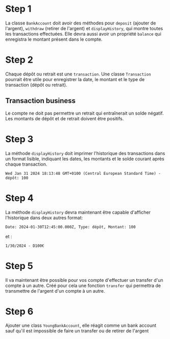 # Step 1

La classe `BankAccount` doit avoir des méthodes pour `deposit` (ajouter de l'argent), `withdraw` (retirer de l'argent) et `displayHistory`, qui montre toutes les transactions effectuées.
Elle devra aussi avoir un propriété `balance` qui enregistra le montant présent dans le compte.

# Step 2

Chaque dépôt ou retrait est une `transaction`. Une classe `Transaction` pourrait être utile pour enregistrer la date, le montant et le type de transaction (dépôt ou retrait).

## Transaction business

Le compte ne doit pas permettre un retrait qui entraînerait un solde négatif.
Les montants de dépôt et de retrait doivent être positifs.

# Step 3

La méthode `displayHistory` doit imprimer l'historique des transactions dans un format lisible, indiquant les dates, les montants et le solde courant après chaque transaction.
```
Wed Jan 31 2024 18:13:48 GMT+0100 (Central European Standard Time) - dépôt: 100
```

# Step 4

La méthode `displayHistory` devra maintenant être capable d'afficher l'historique dans deux autres format:
```
Date: 2024-01-30T12:45:00.000Z, Type: dépôt, Montant: 100
```
et :

```
1/30/2024 - D100€
```

# Step 5

Il va maintenant être possible pour vos compte d'effectuer un transfer d'un compte à un autre.
Créé pour cela une fonction `transfer` qui permettra de transmettre de l'argent d'un compte à un autre.


# Step 6 

Ajouter une class `YoungBankAccount`, elle réagit comme un bank account sauf qu'il est impossible de faire un transfer ou de retirer de l'argent
